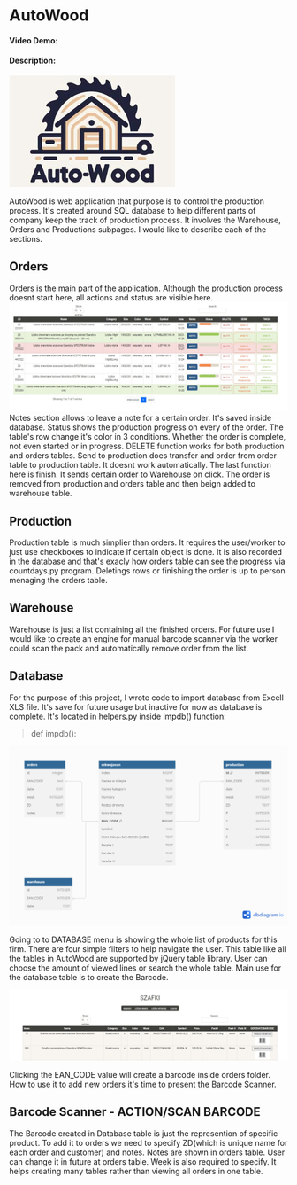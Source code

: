 # AutoWood
#### Video Demo:  <URL HERE>
#### Description:

![](https://github.com/advdylan/my_projects/blob/main/login.jpg?raw=true)

AutoWood is web application that purpose is to control the production process. It's created around SQL database to help different parts of company keep the track of production process. It involves the Warehouse, Orders and Productions subpages.
I would like to describe each of the sections.


## Orders

Orders is the main part of the application. Although the production process doesnt start here, all actions and status are visible here. 
![Orders table](https://github.com/advdylan/my_projects/blob/main/orders.jpg?raw=true)
Notes section allows to leave a note for a certain order. It's saved inside database. Status shows the production progress on every of the order. The table's row change it's color in 3 conditions. Whether the order is complete, not even started or in progress. DELETE function works for both production and orders tables. Send to production does transfer and order from order table to production table. It doesnt work automatically. The last function here is finish. It sends certain order to Warehouse on click. The order is removed from production and orders table and then beign added to warehouse table. 


## Production

Production table is much simplier than orders. It requires the user/worker to just use checkboxes to indicate if certain object is done. It is also recorded in the database and that's exacly how orders table can see the progress via countdays.py program. Deletings rows or finishing the order is up to person menaging the orders table.


## Warehouse

Warehouse is just a list containing all the finished orders. For future use I would like to create an engine for manual barcode scanner via the worker could scan the pack and automatically remove 
order from the list. 

## Database

For the purpose of this project, I wrote code to import database from Excell XLS file. It's save for future usage but inactive for now as database is complete. It's located in helpers.py inside impdb() function:

>def impdb():

![Database](https://github.com/advdylan/my_projects/blob/main/database_diagram.png?raw=true)

Going to to DATABASE menu is showing the whole list of products for this firm. There are four simple filters to help navigate the user. This table like all the tables in AutoWood are supported by jQuery table library. User can choose the amount of viewed lines or search the whole table. Main use for the database table is to create the Barcode. 

![Database](https://github.com/advdylan/my_projects/blob/main/barcode.jpg?raw=true)

Clicking the EAN_CODE value will create a barcode inside orders folder. How to use it to add new orders it's time to present the Barcode Scanner.

## Barcode Scanner - ACTION/SCAN BARCODE

The Barcode created in Database table is just the represention of specific product. To add it to orders we need to specify ZD(which is unique name for each order and customer) and notes.
Notes are shown in orders table. User can change it in future at orders table. Week is also required to specify. It helps creating many tables rather than viewing all orders in one table.


 

